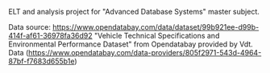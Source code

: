 ELT and analysis project for "Advanced Database Systems" master subject.

Data source: https://www.opendatabay.com/data/dataset/99b921ee-d99b-414f-af61-36978fa36d92
"Vehicle Technical Specifications and Environmental Performance Dataset" from Opendatabay provided by Vdt. Data (https://www.opendatabay.com/data-providers/805f2971-543d-4964-87bf-f7683d655b1e)
